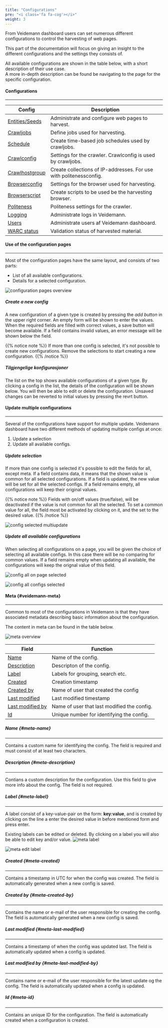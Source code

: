 ```yaml
---
title: "Configurations"
pre: "<i class='fa fa-cog'></i>"
weight: 3
---
```


From Veidemann dashboard users can set numerous different configurations to control the harvesting of web pages.

This part of the documentation will focus on giving an insight to the different configurations and the settings they consists of. 

All available configurations are shown in the table below, with a short description of their use case.  
A more in-depth description can be found be navigating to the page for the specific configuration.

#### Configurations
--------------------  

Config                                 | Description
---------------------------------------|--------------------------------------------------------------------------------
[Entities/Seeds](entities-and-seeds)   |  Administrate and configure web pages to harvest.
[Crawljobs](crawljob)                  |  Define jobs used for harvesting.
[Schedule](schedule)                   |  Create time-based job schedules used by crawljobs.
[Crawlconfig](crawlconfig)             |  Settings for the crawler. Crawlconfig is used by crawljobs.
[Crawlhostgroup](crawlhostgroupconfig) |  Create collections of IP-addresses. For use with politenessconfig.
[Browserconfig](browserconfig)         |  Settings for the browser used for harvesting.
[Browserscript](browserscript)         |  Create scripts to be used be the harvesting browser.
[Politeness](politenessconfig)         |  Politeness settings for the crawler.
[Logging](logging)                     |  Administrate logs in Veidemann.
[Users](users)                         |  Administrate users af Veidemann dashboard.
[WARC status](warcstatus)              |  Validation status of harvested material.


#### Use of the configuration pages
----------------------------------

Most of the configuration pages have the same layout, and consists of two parts:  
- List of all available configurations.
- Details for a selected configuration. 

![configuration pages overview](/veidemann/docs/img/config/veidemann_dashboard_configuration_pages_overview.png)  

##### Create a new config

A new configuration of a given type is created by pressing the *add button* in the upper right corner.
An empty form will be shown to enter the values. When the required fields are filled with correct values, a save button 
will become available. If a field contains invalid values, an error message will be shown below the field.

{{% notice note %}}
If more than one config is selected, it's not possible to create new configurations. Remove the selections to start 
creating a new configuration. 
{{% /notice %}}


##### Tilgjengelige konfigurasjoner

The list on the top shows available configurations of a given type. By clicking a config in the list, the details of the
configuration will be shown below. You will then be able to edit or delete the configuration. Unsaved changes can be 
reverted to initial values by pressing the revrt button.

#### Update multiple configurations
------------------------------------------
Several of the configurations have support for multiple update.
Veidemann dashboard have two different methods of updating multiple configs at once:

1. Update a selection  
2. Update all available configs.  

##### Update selection
If more than one config is selected it's possible to edit the fields for all, except meta. If a field contains data, it 
means that the shown value is common for all selected configurations. If a field is updated, the new value will be set
for all the selected configs. If a field remains empty, all configurations will keep their original values.   

{{% notice note %}}
Fields with on/off values (true/false), will be deactivated if the value is not common for all the selected. To set a 
common value for all, the field most be activated by clicking on it, and the set to the desired value. 
{{% /notice %}}

![config selected multiupdate](/veidemann/docs/img/config/veidemann_dashboard_configuration_selected_multiupdate.png)


##### Update all available configurations

When selecting all configurations on a page, you will be given the choice of selecting all available configs. In this case
there will be no comparing for common values. If a field remains empty when updating all available, the configurations will
keep the orignal value of this field. 


![config all on page selected](/veidemann/docs/img/config/veidemann_dashboard_all_configs_on_page_selected.png)

![config all configs selected](/veidemann/docs/img/config/veidemann_dashboard_all_configs_selected.png)


#### Meta {#veidemann-meta}
----------------------------

Common to most of the configurations in Veidemann is that they have associated metadata describing basic information
about the configuration. 

The content in meta can be found in the table below.  

![meta overview](/veidemann/docs/img/config/veidemann_dashboard_meta_overview.png)  


Field                                       | Function
--------------------------------------------| -----------------------------------------------------------------------------
[Name](#meta-name)                          | Name of the config. 
[Description](#meta-description)            | Descripton of the config.
[Label](#meta-label)                        | Labels for grouping, search etc.
[Created](#meta-created)                    | Creation timestamp 
[Created by](#meta-created-by)              | Name of user that created the config
[Last modified](#meta-last-modified)        | Last modified timestamp
[Last modified by](#meta-last-modiefied-by) | Name of user that last modified the config.
[Id](#meta-id)                              | Unique number for identifying the config.


##### Name {#meta-name}
----------------------
Contains a custom name for identifying the config. The field is required and must consist of at least two characters.


##### Description {#meta-description}
------------------------------------
Contians a custom description for the configuration. Use this field to give more info about the config. The field is not
required.

##### Label {#meta-label}
------------------------

A label consist of a key-value-pair on the form: **key:value**, and is created by clicking on the line a enter the 
desired value in before mentioned form and press enter.

Existing labels can be edited or deleted. By clicking on a label you will also be able to edit key and/or value.
![meta label](/veidemann/docs/img/config/veidemann_dashboard_meta_label.png)


![meta edit label](/veidemann/docs/img/config/veidemann_dashboard_meta_edit_label.png)

##### Created {#meta-created}
------------------------------
Contains a timestamp in UTC for when the config was created. The field is automatically generated
when a new config is saved.
  
##### Created by {#meta-created-by}
------------------------------------
Contains the name or e-mail of the user responsible for creating the config. The field is automatically generated 
when a new config is saved.

##### Last modified {#meta-last-modified}
--------------------------------------
Contains a timestamp of when the config was updated last. The field is automatically updated when a config is updated.
      
##### Last modified by {#meta-last-modified-by}
--------------------------------------------
Contains name or e-mail of the user responsible for the latest update og the config. The field is automatically updated
when a config is updated.

##### Id {#meta-id}
-------------------
Contains an unique ID for the configuration. The field is automatically created when a configuration is created.
